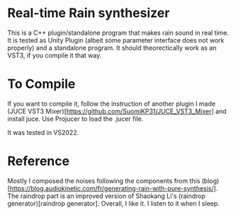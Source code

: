 # Real-time Rain synthesizer
This is a C++ plugin/standalone program that makes rain sound in real time.
It is tested as Unity Plugin (albeit some parameter interface does not work properly) and a standalone program.
It should theorectically work as an VST3, if you compile it that way.

# To Compile
If you want to compile it, follow the instruction of another plugin I made (JUCE VST3 Mixer)[https://github.com/SuomiKP31/JUCE_VST3_Mixer] and install juce.
Use Projucer to load the .jucer file.

It was tested in VS2022.

# Reference

Mostly I composed the noises following the components from this (blog)[https://blog.audiokinetic.com/fr/generating-rain-with-pure-synthesis/].
The raindrop part is an improved version of Shaokang Li's (raindrop generator)[raindrop generator].
Overall, I like it. I listen to it when I sleep.
